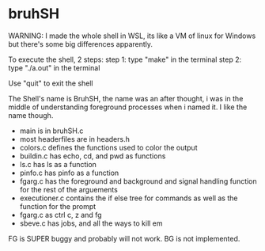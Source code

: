 # bruhSH
WARNING: I made the whole shell in WSL, its like a VM of linux for Windows but there's some big differences apparently.

To execute the shell, 2 steps:
step 1: type "make" in the terminal
step 2: type "./a.out" in the terminal

Use "quit" to exit the shell

The Shell's name is BruhSH, the name was an after thought, i was in the middle of understanding foreground processes when i named it. I like the name though.

* main is in bruhSH.c
* most headerfiles are in headers.h
* colors.c defines the functions used to color the output
* buildin.c has echo, cd, and pwd as functions
* ls.c has ls as a function
* pinfo.c has pinfo as a function
* fgarg.c has the foreground and background and signal handling function for the rest of the arguements
* executioner.c contains the if else tree for commands as well as the function for the prompt
* fgarg.c as ctrl c, z and fg
* sbeve.c has jobs, and all the ways to kill em

FG is SUPER buggy and probably will not work.
BG is not implemented.
